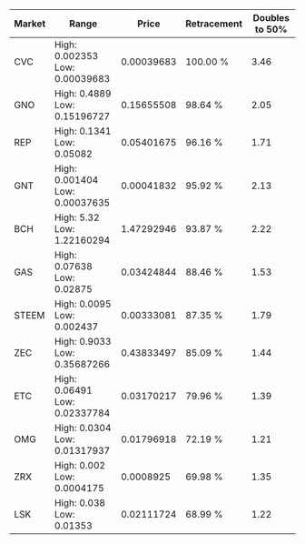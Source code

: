 | Market | Range | Price| Retracement | Doubles to 50% |
| --- | --- | --- | --- | --- |
| CVC | High: 0.002353<br />Low: 0.00039683 | 0.00039683 | 100.00 % | 3.46 |
| GNO | High: 0.4889<br />Low: 0.15196727 | 0.15655508 | 98.64 % | 2.05 |
| REP | High: 0.1341<br />Low: 0.05082 | 0.05401675 | 96.16 % | 1.71 |
| GNT | High: 0.001404<br />Low: 0.00037635 | 0.00041832 | 95.92 % | 2.13 |
| BCH | High: 5.32<br />Low: 1.22160294 | 1.47292946 | 93.87 % | 2.22 |
| GAS | High: 0.07638<br />Low: 0.02875 | 0.03424844 | 88.46 % | 1.53 |
| STEEM | High: 0.0095<br />Low: 0.002437 | 0.00333081 | 87.35 % | 1.79 |
| ZEC | High: 0.9033<br />Low: 0.35687266 | 0.43833497 | 85.09 % | 1.44 |
| ETC | High: 0.06491<br />Low: 0.02337784 | 0.03170217 | 79.96 % | 1.39 |
| OMG | High: 0.0304<br />Low: 0.01317937 | 0.01796918 | 72.19 % | 1.21 |
| ZRX | High: 0.002<br />Low: 0.0004175 | 0.0008925 | 69.98 % | 1.35 |
| LSK | High: 0.038<br />Low: 0.01353 | 0.02111724 | 68.99 % | 1.22 |
